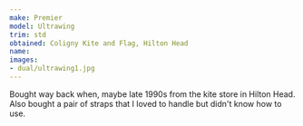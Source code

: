 ```yaml
---
make: Premier
model: Ultrawing
trim: std
obtained: Coligny Kite and Flag, Hilton Head
name:
images:
- dual/ultrawing1.jpg
---
```


Bought way back when, maybe late 1990s from the kite store in Hilton Head.
Also bought a pair of straps that I loved to handle but didn't know how to use.
